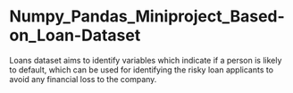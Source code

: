 # Numpy_Pandas_Miniproject_Based-on_Loan-Dataset
Loans dataset aims to identify variables which indicate if a person is likely to default, which can be used for identifying the risky loan applicants to avoid any financial loss to the company.

